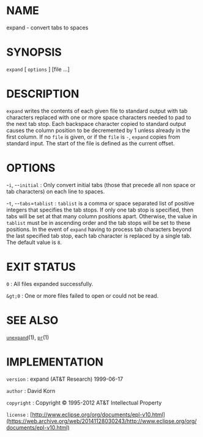 # NAME

expand - convert tabs to spaces

# SYNOPSIS

`expand` \[ `options` \] \[file ...\]

# DESCRIPTION

`expand` writes the contents of each given file to standard output
with tab characters replaced with one or more space characters needed to
pad to the next tab stop. Each backspace character copied to standard
output causes the column position to be decremented by 1 unless already
in the first column.
If no `file` is given, or if the `file` is `-`, `expand` copies from
standard input. The start of the file is defined as the current offset.

# OPTIONS

-`i`, --`initial`
:   Only convert initial tabs (those that precede all non space or
    tab characters) on each line to spaces.

-`t`, --`tabs`=`tablist`
:   `tablist` is a comma or space separated list of positive integers
    that specifies the tab stops. If only one tab stop is specified,
    then tabs will be set at that many column positions apart.
    Otherwise, the value in `tablist` must be in ascending order and the
    tab stops will be set to these positions. In the event of `expand`
    having to process tab characters beyond the last specified tab stop,
    each tab character is replaced by a single tab. The default value is
    `8`.

# EXIT STATUS

`0`
: All files expanded successfully.

`&gt;0`
:   One or more files failed to open or could not be read.

# SEE ALSO

[`unexpand`](/web/20141128030243/http://www2.research.att.com/~astopen/man/man1/unexpand.html)(1),
[`pr`](/web/20141128030243/http://www2.research.att.com/~astopen/man/man1/pr.html)(1)

# IMPLEMENTATION

`version`
:   expand (AT&T Research) 1999-06-17

`author`
:   David Korn

`copyright`
:   Copyright © 1995-2012 AT&T Intellectual Property

`license`
:   [http://www.eclipse.org/org/documents/epl-v10.html](https://web.archive.org/web/20141128030243/http://www.eclipse.org/org/documents/epl-v10.html)


